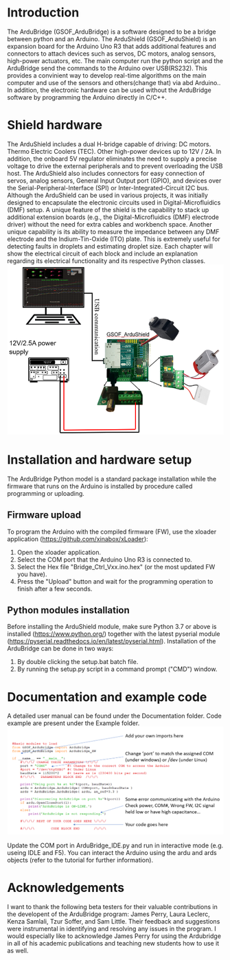 # Introduction
The ArduBridge (GSOF_ArduBridge) is a software designed to be a bridge between python and an Arduino.
The ArduShield (GSOF_ArduShield) is an expansion board for the Arduino Uno R3 that adds additional features and connectors to attach devices such as servos, DC motors, analog sensors, high-power actuators, etc.
The main computer run the python script and the ArduBridge send the commands to the Arduino over USB(RS232). This provides a convinient way to develop real-time algorithms on the main computer and use of the sensors and others(change that) via abd Arduino.. In addition, the electronic hardware can be used without the ArduBridge software by programming the Arduino directly in C/C++.

# Shield hardware
The ArduShield includes a dual H-bridge capable of driving:
	DC motors.
	Thermo Electric Coolers (TEC).
	Other high-power devices up to 12V / 2A.
In addition, the onboard 5V regulator eliminates the need to supply a precise voltage to drive the external peripherals and to prevent overloading the USB host.
    The ArduShield also includes connectors for easy connection of servos, analog sensors, General Input Output port (GPIO), and devices over the Serial-Peripheral-Interface (SPI) or Inter-Integrated-Circuit I2C bus.
    Although the ArduShield can be used in various projects, it was initially designed to encapsulate the electronic circuits used in Digital-Microfluidics (DMF) setup. A unique feature of the shield is the capability to stack up additional extension boards (e.g., the Digital-Microfluidics (DMF) electrode driver) without the need for extra cables and workbench space. Another unique capability is its ability to measure the impedance between any DMF electrode and the Indium-Tin-Oxide (ITO) plate. This is extremely useful for detecting faults in droplets and estimating droplet size.
Each chapter will show the electrical circuit of each block and include an explanation regarding its electrical functionality and its respective Python classes.
![Alt text](./Documentation/basicHardwareSetup.png "Basic Hardwrae Setup")

# Installation and hardware setup
The ArduBridge Python model is a standard package installation while the firmware that runs on the Arduino is installed by procedure called programming or uploading.
## Firmware upload
To program the Arduino with the compiled firmware (FW), use the xloader application (https://github.com/xinabox/xLoader):
1.	Open the xloader application.
2.	Select the COM port that the Arduino Uno R3 is connected to.
3.	Select the Hex file "Bridge_Ctrl_Vxx.ino.hex" (or the most updated FW you have).
4.	Press the "Upload" button and wait for the programming operation to finish after a few seconds.

## Python modules installation
Before installing the ArduShield module, make sure Python 3.7 or above is installed (https://www.python.org/) together with the latest pyserial module  (https://pyserial.readthedocs.io/en/latest/pyserial.html). Installation of the ArduBridge can be done in two ways:
1.	By double clicking the setup.bat batch file.
2.	By running the setup.py script in a command prompt ("CMD") window.

# Documentation and example code
A detailed user manual can be found under the Documentation folder.
Code example are present under the Example folder.
![Alt text](./Documentation/codeTemplate.png "Basic Code Template")

Update the COM port in ArduBridge_IDE.py and run in interactive mode (e.g. useing IDLE and F5).
You can interact the Arduino using the ardu and ards objects (refer to the tutorial for further information).
 
# Acknowledgements
I want to thank the following beta testers for their valuable contributions in the developent of the ArduBridge program:
James Perry, Laura Leclerc, Kenza Samlali, Tzur Soffer, and Sam Little.
Their feedback and suggestions were instrumental in identifying and resolving any issues in the program. I would especially like to acknowledge James Perry for using the Ardubridge in all of his academic publications and teaching new students how to use it as well.

